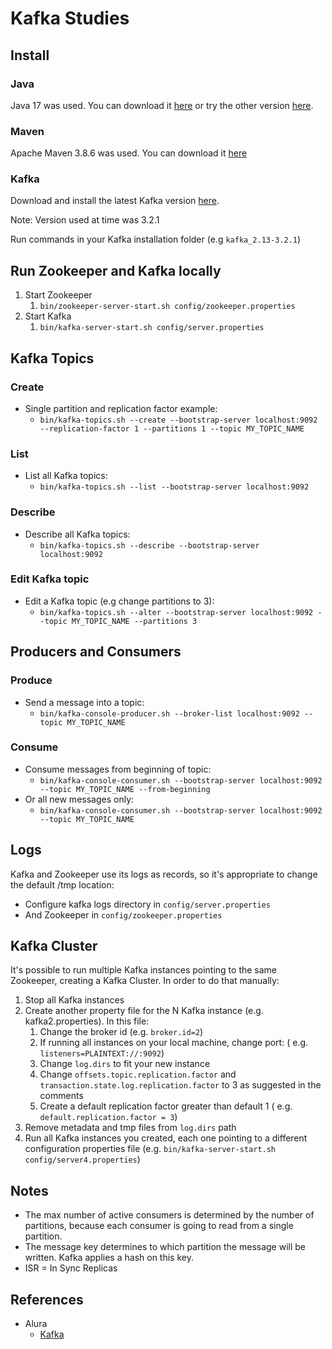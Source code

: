 # Kafka Studies

## Install

### Java

Java 17 was used. You can download
it [here](https://www.oracle.com/java/technologies/javase/jdk17-archive-downloads.html) or try the
other version [here](https://www.oracle.com/java/technologies/java-se-glance.html).

### Maven

Apache Maven 3.8.6 was used. You can download it [here](https://maven.apache.org/download.cgi)

### Kafka

Download and install the latest Kafka version [here](https://kafka.apache.org/downloads).

Note: Version used at time was 3.2.1

Run commands in your Kafka installation folder (e.g ```kafka_2.13-3.2.1```)

## Run Zookeeper and Kafka locally

1. Start Zookeeper
    1. ```bin/zookeeper-server-start.sh config/zookeeper.properties```
2. Start Kafka
    1. ```bin/kafka-server-start.sh config/server.properties```

## Kafka Topics

### Create

* Single partition and replication factor example:
    * ```bin/kafka-topics.sh --create --bootstrap-server localhost:9092 --replication-factor 1 --partitions 1 --topic MY_TOPIC_NAME```

### List

* List all Kafka topics:
    * ```bin/kafka-topics.sh --list --bootstrap-server localhost:9092```

### Describe

* Describe all Kafka topics:
    * ```bin/kafka-topics.sh --describe --bootstrap-server localhost:9092```

### Edit Kafka topic

* Edit a Kafka topic (e.g change partitions to 3):
    * ```bin/kafka-topics.sh --alter --bootstrap-server localhost:9092 --topic MY_TOPIC_NAME --partitions 3```

## Producers and Consumers

### Produce

* Send a message into a topic:
    * ```bin/kafka-console-producer.sh --broker-list localhost:9092 --topic MY_TOPIC_NAME```

### Consume

* Consume messages from beginning of topic:
    * ```bin/kafka-console-consumer.sh --bootstrap-server localhost:9092 --topic MY_TOPIC_NAME --from-beginning```
* Or all new messages only:
    * ```bin/kafka-console-consumer.sh --bootstrap-server localhost:9092 --topic MY_TOPIC_NAME```

## Logs

Kafka and Zookeeper use its logs as records, so it's appropriate to change the default /tmp
location:

* Configure kafka logs directory in ```config/server.properties```
* And Zookeeper in ```config/zookeeper.properties```

## Kafka Cluster

It's possible to run multiple Kafka instances pointing to the same Zookeeper, creating a Kafka
Cluster.
In order to do that manually:

1. Stop all Kafka instances
2. Create another property file for the N Kafka instance (e.g. kafka2.properties). In this file:
    1. Change the broker id (e.g. ```broker.id=2```)
    2. If running all instances on your local machine, change port: (
       e.g. ```listeners=PLAINTEXT://:9092```)
    3. Change ```log.dirs``` to fit your new instance
    4. Change ```offsets.topic.replication.factor```
       and ```transaction.state.log.replication.factor``` to 3 as suggested in the comments
    5. Create a default replication factor greater than default 1 (
       e.g. ```default.replication.factor = 3```)
3. Remove metadata and tmp files from ```log.dirs``` path
4. Run all Kafka instances you created, each one pointing to a different configuration properties
   file (e.g. ```bin/kafka-server-start.sh config/server4.properties```)

## Notes

* The max number of active consumers is determined by the number of partitions, because each
  consumer is going to read from a single partition.
* The message key determines to which partition the message will be written. Kafka applies a hash on
  this key.
* ISR = In Sync Replicas 

## References

* Alura
    * [Kafka](https://cursos.alura.com.br/formacao-kafka)